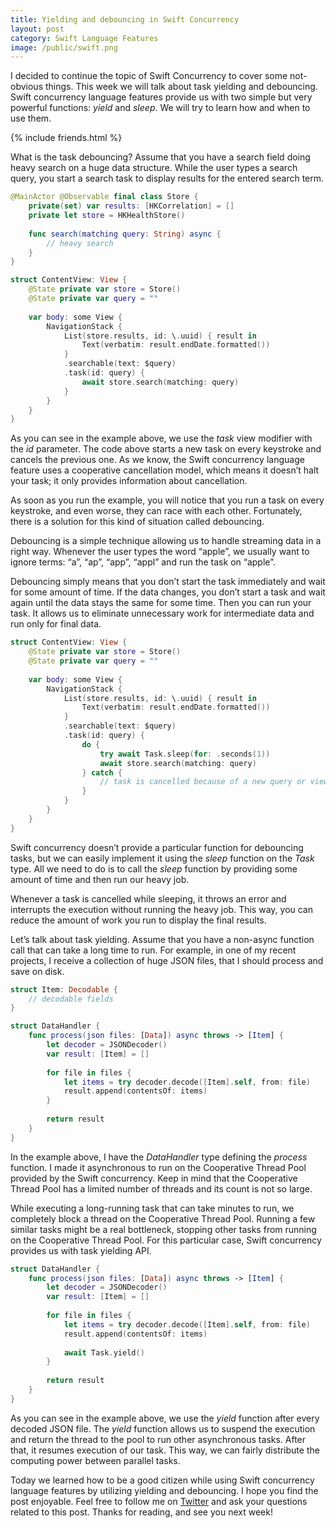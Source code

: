 ```yaml
---
title: Yielding and debouncing in Swift Concurrency
layout: post
category: Swift Language Features
image: /public/swift.png
---
```


I decided to continue the topic of Swift Concurrency to cover some not-obvious things. This week we will talk about task yielding and debouncing. Swift concurrency language features provide us with two simple but very powerful functions: *yield* and *sleep*. We will try to learn how and when to use them.

{% include friends.html %}

What is the task debouncing? Assume that you have a search field doing heavy search on a huge data structure. While the user types a search query, you start a search task to display results for the entered search term.

```swift
@MainActor @Observable final class Store {
    private(set) var results: [HKCorrelation] = []
    private let store = HKHealthStore()
    
    func search(matching query: String) async {
        // heavy search
    }
}

struct ContentView: View {
    @State private var store = Store()
    @State private var query = ""
    
    var body: some View {
        NavigationStack {
            List(store.results, id: \.uuid) { result in
                Text(verbatim: result.endDate.formatted())
            }
            .searchable(text: $query)
            .task(id: query) {
                await store.search(matching: query)
            }
        }
    }
}
```

As you can see in the example above, we use the *task* view modifier with the *id* parameter. The code above starts a new task on every keystroke and cancels the previous one. As we know, the Swift concurrency language feature uses a cooperative cancellation model, which means it doesn’t halt your task; it only provides information about cancellation.

As soon as you run the example, you will notice that you run a task on every keystroke, and even worse, they can race with each other. Fortunately, there is a solution for this kind of situation called debouncing.

Debouncing is a simple technique allowing us to handle streaming data in a right way. Whenever the user types the word “apple”, we usually want to ignore terms: “a”, “ap”, “app”, “appl” and run the task on “apple”. 

Debouncing simply means that you don’t start the task immediately and wait for some amount of time. If the data changes, you don’t start a task and wait again until the data stays the same for some time. Then you can run your task. It allows us to eliminate unnecessary work for intermediate data and run only for final data.

```swift
struct ContentView: View {
    @State private var store = Store()
    @State private var query = ""
    
    var body: some View {
        NavigationStack {
            List(store.results, id: \.uuid) { result in
                Text(verbatim: result.endDate.formatted())
            }
            .searchable(text: $query)
            .task(id: query) {
                do {
                    try await Task.sleep(for: .seconds(1))
                    await store.search(matching: query)
                } catch {
                    // task is cancelled because of a new query or view disappearance
                }
            }
        }
    }
}
```

Swift concurrency doesn’t provide a particular function for debouncing tasks, but we can easily implement it using the *sleep* function on the *Task* type. All we need to do is to call the *sleep* function by providing some amount of time and then run our heavy job.

Whenever a task is cancelled while sleeping, it throws an error and interrupts the execution without running the heavy job. This way, you can reduce the amount of work you run to display the final results.

Let’s talk about task yielding. Assume that you have a non-async function call that can take a long time to run. For example, in one of my recent projects, I receive a collection of huge JSON files, that I should process and save on disk.

```swift
struct Item: Decodable {
    // decodable fields
}

struct DataHandler {
    func process(json files: [Data]) async throws -> [Item] {
        let decoder = JSONDecoder()
        var result: [Item] = []
        
        for file in files {
            let items = try decoder.decode([Item].self, from: file)
            result.append(contentsOf: items)
        }
        
        return result
    }
}
```

In the example above, I have the *DataHandler* type defining the *process* function. I made it asynchronous to run on the Cooperative Thread Pool provided by the Swift concurrency. Keep in mind that the Cooperative Thread Pool has a limited number of threads and its count is not so large.

While executing a long-running task that can take minutes to run, we completely block a thread on the Cooperative Thread Pool. Running a few similar tasks might be a real bottleneck, stopping other tasks from running on the Cooperative Thread Pool. For this particular case, Swift concurrency provides us with task yielding API.

```swift
struct DataHandler {
    func process(json files: [Data]) async throws -> [Item] {
        let decoder = JSONDecoder()
        var result: [Item] = []
        
        for file in files {
            let items = try decoder.decode([Item].self, from: file)
            result.append(contentsOf: items)
            
            await Task.yield()
        }
        
        return result
    }
}
```

As you can see in the example above, we use the *yield* function after every decoded JSON file. The *yield* function allows us to suspend the execution and return the thread to the pool to run other asynchronous tasks. After that, it resumes execution of our task. This way, we can fairly distribute the computing power between parallel tasks. 

Today we learned how to be a good citizen while using Swift concurrency language features by utilizing yielding and debouncing. I hope you find the post enjoyable. Feel free to follow me on [Twitter](https://twitter.com/mecid) and ask your questions related to this post. Thanks for reading, and see you next week!
